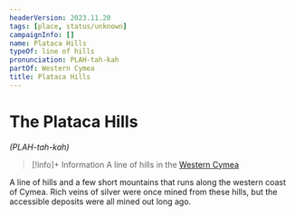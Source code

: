 ```yaml
---
headerVersion: 2023.11.20
tags: [place, status/unknown]
campaignInfo: []
name: Plataca Hills
typeOf: line of hills
pronunciation: PLAH-tah-kah
partOf: Western Cymea
title: Plataca Hills
---
```

# The Plataca Hills
*(PLAH-tah-kah)*
>[!info]+ Information
> A line of hills in the [Western Cymea](<./western-cymea.md>)



A line of hills and a few short mountains that runs along the western coast of Cymea. Rich veins of silver were once mined from these hills, but the accessible deposits were all mined out long ago.
